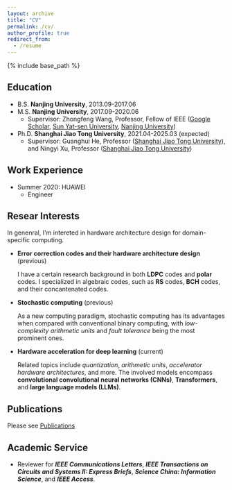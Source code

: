 ```yaml
---
layout: archive
title: "CV"
permalink: /cv/
author_profile: true
redirect_from:
  - /resume
---
```


{% include base_path %}

Education
------
* B.S. **Nanjing University**, 2013.09-2017.06
* M.S. **Nanjing University**, 2017.09-2020.06
  * Supervisor: Zhongfeng Wang, Professor, Fellow of IEEE ([Google Scholar](https://scholar.google.com/citations?user=faC-qekAAAAJ&hl=zh-CN), [Sun Yat-sen University](https://ese.nju.edu.cn/wzf_24054/list.htm), [Nanjing University](https://ese.nju.edu.cn/wzf_24054/list.htm))
* Ph.D. **Shanghai Jiao Tong University**, 2021.04-2025.03 (expected)
  * Supervisor: Guanghui He, Professor ([Shanghai Jiao Tong University](https://dmne.sjtu.edu.cn/dmne/faculty/heguanghui/)), and Ningyi Xu, Professor ([Shanghai Jiao Tong University](http://www.qingyuan.sjtu.edu.cn/a/xu-ning-yi-1.html))

Work Experience
------
* Summer 2020: HUAWEI
  * Engineer
  
Resear Interests
------
In genenral, I'm intereted in hardware architecture design for domain-specific computing.

* **Error correction codes and their hardware architecture design** (previous)
  
  I have a certain research background in both **LDPC** codes and **polar** codes. I specialized in algebraic codes, such as **RS** codes, **BCH** codes, and their concantenated codes.
* **Stochastic computing** (previous)

  As a new computing paradigm, stochastic computing has its advantages when compared with conventional binary computing, with *low-complexity arithmetic units* and *fault tolerance* being the most prominent ones.
* **Hardware acceleration for deep learning** (current)

  Related topics include *quantization*, *arithmetic units*, *accelerator hardware architectures*, and more. The involved models encompass **convolutional convolutional neural networks (CNNs)**, **Transformers**, and **large language models (LLMs)**.

Publications
------
Please see [Publications](https://newdriverlee.github.io/publications/)
  
Academic Service
------
* Reviewer for ***IEEE Communications Letters***, ***IEEE Transactions on Circuits and Systems II: Express Briefs***, ***Science China: Information Science***, and ***IEEE Access***.
